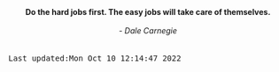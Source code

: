 
<div align="center"><b><span>Do the hard jobs first. The easy jobs will take care of themselves.</span></b><br><br><i> - Dale Carnegie</i></div>
<br><br><kbd>Last updated:Mon Oct 10 12:14:47 2022</kbd>